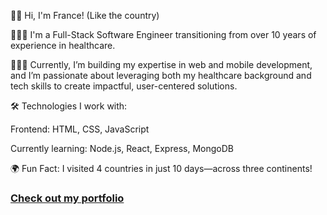 👋🏾 Hi, I'm France! (Like the country)

👩🏾‍💻 I'm a Full-Stack Software Engineer transitioning from over 10 years of experience in healthcare. 

👩🏾‍⚕️ Currently, I’m building my expertise in web and mobile development, and I’m passionate about leveraging both my healthcare background and tech skills to create impactful, user-centered solutions.

🛠️ Technologies I work with:

Frontend: HTML, CSS, JavaScript

Currently learning: Node.js, React, Express, MongoDB

🌍 Fun Fact: I visited 4 countries in just 10 days—across three continents!

### [Check out my portfolio](https://codehelpher.netlify.app/)
